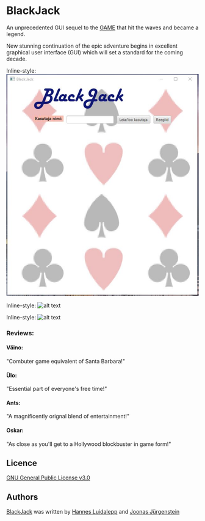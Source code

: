 # BlackJack

An unprecedented GUI sequel to the [GAME](https://github.com/luidale/commandLineBlackJack) that hit the waves and became a legend.

New stunning  continuation of the epic adventure begins in excellent graphical user interface (GUI) which will set a standard for the coming decade. 

Inline-style: 
![alt text](https://github.com/luidale/BlackJack/raw/master/figures/fig1.JPG "Pilt 1")

Inline-style: 
![alt text](https://github.com/luidale/BlackJack/tree/master/figures/fig2.JPG "Pilt 2")

Inline-style: 
![alt text](https://github.com/luidale/BlackJack/tree/master/figures/fig3.PNG "Pilt 3")


### Reviews:

#### Väino:
"Combuter game equivalent of Santa Barbara!"

#### Ülo:
"Essential part of everyone's free time!"

#### Ants:
"A magnificently orignal blend of entertainment!"

#### Oskar:
"As close as you'll get to a Hollywood blockbuster in game form!"




Licence
-------
[GNU General Public License v3.0 ](https://github.com/luidale/BlackJack/blob/master/LICENSE)

Authors
-------
[BlackJack](https://github.com/luidale/BlackJack) was written by [Hannes Luidalepp](luidale@gmail.com) and [Joonas Jürgenstein]()

